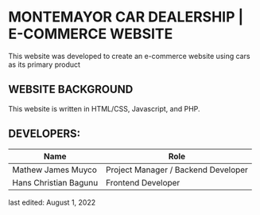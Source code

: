 # MONTEMAYOR CAR DEALERSHIP | E-COMMERCE WEBSITE

This website was developed to create an e-commerce website using cars as its primary product

## WEBSITE BACKGROUND
This website is written in HTML/CSS, Javascript, and PHP.

## DEVELOPERS:
| Name  | Role |
| ------------- | ------------- |
| Mathew James Muyco  | Project Manager / Backend Developer |
| Hans Christian Bagunu  | Frontend Developer |


last edited: August 1, 2022
